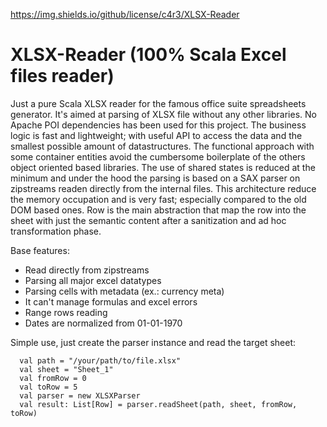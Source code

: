 https://img.shields.io/github/license/c4r3/XLSX-Reader

# XLSX-Reader (100% Scala Excel files reader)

Just a pure Scala XLSX reader for the famous office suite spreadsheets generator. 
It's aimed at parsing of XLSX file without any other libraries. No Apache POI dependencies has been used for this project.
The business logic is fast and lightweight; with useful API to access the data and the smallest possible amount of datastructures. The functional approach with some container entities avoid the cumbersome boilerplate of the others object oriented based libraries. 
The use of shared states is reduced at the minimum and under the hood the parsing is based on a SAX parser on zipstreams readen directly from the internal files. This architecture reduce the memory occupation and is very fast; especially compared to the old DOM based ones.
Row is the main abstraction that map the row into the sheet with just the semantic content after a sanitization and ad hoc transformation phase.

Base features:

- Read directly from zipstreams
- Parsing all major excel datatypes
- Parsing cells with metadata (ex.: currency meta)
- It can't manage formulas and excel errors
- Range rows reading
- Dates are normalized from 01-01-1970

Simple use, just create the parser instance and read the target sheet:

```
  val path = "/your/path/to/file.xlsx"
  val sheet = "Sheet_1"
  val fromRow = 0
  val toRow = 5
  val parser = new XLSXParser
  val result: List[Row] = parser.readSheet(path, sheet, fromRow, toRow)
```
